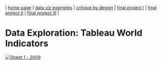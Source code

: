| [home page](https://danningwho.github.io/danning-hu-portfolio/) | [data viz examples](dataviz-examples) | [critique by design](critique-by-design) | [final project I](final-project-part-one) | [final project II](final-project-part-two) | [final project III](final-project-part-three) |

# Data Exploration: Tableau World Indicators
<div class='tableauPlaceholder' id='viz1737995469181' style='position: relative'>
  <noscript><a href='#'><img alt='Sheet 1 - 2009 ' src='https:&#47;&#47;public.tableau.com&#47;static&#47;images&#47;TS&#47;TSWD1_27_Class&#47;Sheet1&#47;1_rss.png' style='border: none' /></a>
  </noscript><object class='tableauViz'  style='display:none;'><param name='host_url' value='https%3A%2F%2Fpublic.tableau.com%2F' /> 
    <param name='embed_code_version' value='3' /> <param name='site_root' value='' /><param name='name' value='TSWD1_27_Class&#47;Sheet1' />
    <param name='tabs' value='no' /><param name='toolbar' value='yes' />
    <param name='static_image' value='https:&#47;&#47;public.tableau.com&#47;static&#47;images&#47;TS&#47;TSWD1_27_Class&#47;Sheet1&#47;1.png' /> 
    <param name='animate_transition' value='yes' /><param name='display_static_image' value='yes' /><param name='display_spinner' value='yes' />
    <param name='display_overlay' value='yes' /><param name='display_count' value='yes' /><param name='language' value='en-US' />
    <param name='filter' value='publish=yes' /></object></div>                
    <script type='text/javascript'>                    
      var divElement = document.getElementById('viz1737995469181');
      var vizElement = divElement.getElementsByTagName('object')[0];
      vizElement.style.width='100%';vizElement.style.height=(divElement.offsetWidth*0.75)+'px';
      var scriptElement = document.createElement('script');                    
      scriptElement.src = 'https://public.tableau.com/javascripts/api/viz_v1.js';
      vizElement.parentNode.insertBefore(scriptElement, vizElement);                
    </script>
